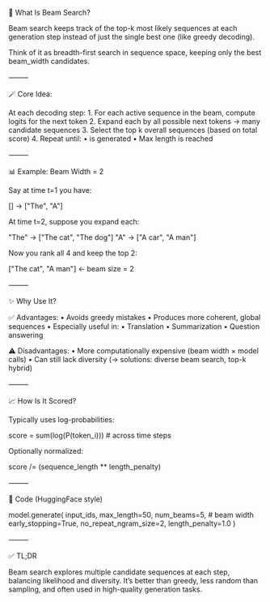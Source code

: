 🧠 What Is Beam Search?

Beam search keeps track of the top-k most likely sequences at each generation step instead of just the single best one (like greedy decoding).

Think of it as breadth-first search in sequence space, keeping only the best beam_width candidates.

⸻

🪄 Core Idea:

At each decoding step:
	1.	For each active sequence in the beam, compute logits for the next token
	2.	Expand each by all possible next tokens → many candidate sequences
	3.	Select the top k overall sequences (based on total score)
	4.	Repeat until:
	•	<eos> is generated
	•	Max length is reached

⸻

📊 Example: Beam Width = 2

Say at time t=1 you have:

[<bos>] → ["The", "A"]

At time t=2, suppose you expand each:

"The" → ["The cat", "The dog"]
"A"   → ["A car", "A man"]

Now you rank all 4 and keep the top 2:

["The cat", "A man"]  ← beam size = 2



⸻

✨ Why Use It?

✅ Advantages:
	•	Avoids greedy mistakes
	•	Produces more coherent, global sequences
	•	Especially useful in:
	•	Translation
	•	Summarization
	•	Question answering

⚠️ Disadvantages:
	•	More computationally expensive (beam width × model calls)
	•	Can still lack diversity (→ solutions: diverse beam search, top-k hybrid)

⸻

📈 How Is It Scored?

Typically uses log-probabilities:

score = sum(log(P(token_i)))  # across time steps

Optionally normalized:

score /= (sequence_length ** length_penalty)



⸻

🧪 Code (HuggingFace style)

model.generate(
    input_ids,
    max_length=50,
    num_beams=5,          # beam width
    early_stopping=True,
    no_repeat_ngram_size=2,
    length_penalty=1.0
)



⸻

✅ TL;DR

Beam search explores multiple candidate sequences at each step, balancing likelihood and diversity. It’s better than greedy, less random than sampling, and often used in high-quality generation tasks.

